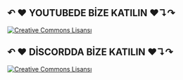 <BR>
<BR>
<H2>
↶ ❤ YOUTUBEDE BİZE KATILIN ❤↴↷
</H2>
<a rel="license" href="https://youtube.com/GweepCreativeOfficial"><img alt="Creative Commons Lisansı" src="https://img.icons8.com/plasticine/2x/youtube-squared.png" /></a>
  
  <H2>
↶ ❤ DİSCORDDA BİZE KATILIN ❤↴↷
</H2>
<a rel="license" href="https://discord.gg/wdC62b5"><img alt="Creative Commons Lisansı" src="https://img.icons8.com/plasticine/2x/discord-logo.png" /></a>
